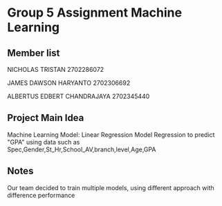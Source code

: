 # Group 5 Assignment Machine Learning

## Member list

NICHOLAS TRISTAN
2702286072

JAMES DAWSON HARYANTO
2702306692

ALBERTUS EDBERT CHANDRAJAYA
2702345440

## Project Main Idea

Machine Learning Model: Linear Regression Model
Regression to predict "GPA" using data such as
Spec,Gender,St_Hr,School_AV,branch,level,Age,GPA

## Notes

Our team decided to train multiple models, using different approach with difference performance
